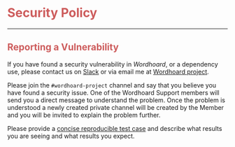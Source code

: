 <h1 style="color:IndianRed;">Security Policy</h1>

---
<h2 style="color:IndianRed;">Reporting a Vulnerability</h2>

If you have found a security vulnerability in *Wordhoard*, or a dependency use, please contact us on [Slack](https://wordhoardsupport.slack.com) or via email me at [Wordhoard project](mailto:wordhoardproject@gmail.com?subject=[GitHub]%20wordhoard%20project%20security%20issue).

Please join the `#wordhoard-project` channel and say that you believe you have found a security issue. 
One of the Wordhoard Support members will send you a direct message to understand the problem. Once the problem is understood a newly created private channel
will be created by the Member and you will be invited to explain the problem further.

Please provide a [concise reproducible test case](http://sscce.org/) and describe what results you are seeing and what results you expect.


